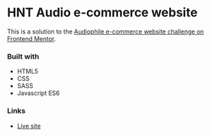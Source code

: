 # HNT Audio e-commerce website

This is a solution to the [Audiophile e-commerce website challenge on Frontend Mentor](https://www.frontendmentor.io/challenges/audiophile-ecommerce-website-C8cuSd_wx).

### Built with

- HTML5
- CSS
- SASS
- Javascript ES6

### Links

- [Live site](https://your-live-site-url.com)
